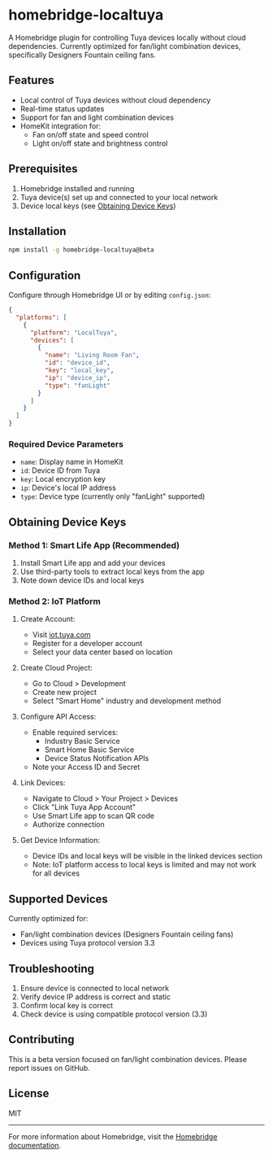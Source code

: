 # homebridge-localtuya

A Homebridge plugin for controlling Tuya devices locally without cloud dependencies. Currently optimized for fan/light combination devices, specifically Designers Fountain ceiling fans.

## Features

- Local control of Tuya devices without cloud dependency
- Real-time status updates
- Support for fan and light combination devices
- HomeKit integration for:
  - Fan on/off state and speed control
  - Light on/off state and brightness control

## Prerequisites

1. Homebridge installed and running
2. Tuya device(s) set up and connected to your local network
3. Device local keys (see [Obtaining Device Keys](#obtaining-device-keys))

## Installation

```bash
npm install -g homebridge-localtuya@beta
```

## Configuration

Configure through Homebridge UI or by editing `config.json`:

```json
{
  "platforms": [
    {
      "platform": "LocalTuya",
      "devices": [
        {
          "name": "Living Room Fan",
          "id": "device_id",
          "key": "local_key",
          "ip": "device_ip",
          "type": "fanLight"
        }
      ]
    }
  ]
}
```

### Required Device Parameters

- `name`: Display name in HomeKit
- `id`: Device ID from Tuya
- `key`: Local encryption key
- `ip`: Device's local IP address
- `type`: Device type (currently only "fanLight" supported)

## Obtaining Device Keys

### Method 1: Smart Life App (Recommended)

1. Install Smart Life app and add your devices
2. Use third-party tools to extract local keys from the app
3. Note down device IDs and local keys

### Method 2: IoT Platform

1. Create Account:
   - Visit [iot.tuya.com](https://iot.tuya.com)
   - Register for a developer account
   - Select your data center based on location

2. Create Cloud Project:
   - Go to Cloud > Development
   - Create new project
   - Select "Smart Home" industry and development method

3. Configure API Access:
   - Enable required services:
     - Industry Basic Service
     - Smart Home Basic Service
     - Device Status Notification APIs
   - Note your Access ID and Secret

4. Link Devices:
   - Navigate to Cloud > Your Project > Devices
   - Click "Link Tuya App Account"
   - Use Smart Life app to scan QR code
   - Authorize connection

5. Get Device Information:
   - Device IDs and local keys will be visible in the linked devices section
   - Note: IoT platform access to local keys is limited and may not work for all devices

## Supported Devices

Currently optimized for:
- Fan/light combination devices (Designers Fountain ceiling fans)
- Devices using Tuya protocol version 3.3

## Troubleshooting

1. Ensure device is connected to local network
2. Verify device IP address is correct and static
3. Confirm local key is correct
4. Check device is using compatible protocol version (3.3)

## Contributing

This is a beta version focused on fan/light combination devices. Please report issues on GitHub.

## License

MIT

---

For more information about Homebridge, visit the [Homebridge documentation](https://developers.homebridge.io/).